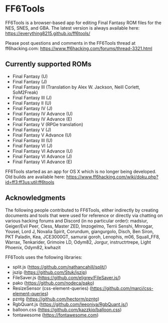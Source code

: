 # FF6Tools

FF6Tools is a browser-based app for editing Final Fantasy ROM files for the NES, SNES, and GBA. The latest version is always available here:
https://everything8215.github.io/ff6tools/

Please post questions and comments in the FF6Tools thread at ff6hacking.com:
https://www.ff6hacking.com/forums/thread-3321.html

## Currently supported ROMs

- Final Fantasy (U)
- Final Fantasy (J)
- Final Fantasy III (Translation by Alex W. Jackson, Neill Corlett, SoM2Freak)
- Final Fantasy III (J)
- Final Fantasy II (U)
- Final Fantasy IV (J)
- Final Fantasy IV Advance (U)
- Final Fantasy IV Advance (E)
- Final Fantasy V (RPGe translation)
- Final Fantasy V (J)
- Final Fantasy V Advance (U)
- Final Fantasy III (U)
- Final Fantasy VI (J)
- Final Fantasy VI Advance (U)
- Final Fantasy VI Advance (J)
- Final Fantasy VI Advance (E)

FF6Tools started as an app for OS X which is no longer being developed. Old builds are available here:
https://www.ff6hacking.com/wiki/doku.php?id=ff3:ff3us:util:ff6tools

## Acknowledgments

The following people contributed to FF6Tools, either indirectly by creating documents and tools that were used for reference or directly via chatting on various hacking forums and Discord (in no particular order): madsiur, Geiger/Evil Peer, Cless, Master ZED, Imzogelmo, Terrii Senshi, Mnrogar, Yousei, Lord J, Novalia Spirit, Corundum, giangurgolo, Disch, Ben Siron, PKT Paladin, Kea, JCE3000GT, samurai goroh, Lenophis, m06, Squall_FF8, Warrax, Tenkarider, Grimoire LD, Odym82, Jorgur, instructrtrepe, Light Phoenix, Odym82, kwhazit

FF6Tools uses the following libraries:

- split.js (https://github.com/nathancahill/split/)
- jszip (https://github.com/Stuk/jszip)
- FileSaver.js (https://github.com/eligrey/FileSaver.js/)
- pako (https://github.com/nodeca/pako)
- ResizeSensor (css-element-queries) (https://github.com/marcj/css-element-queries)
- pzntg (https://github.com/hectorm/pzntg)
- RgbQuant.js (https://github.com/leeoniya/RgbQuant.js/)
- balloon.css (https://github.com/kazzkiq/balloon.css)
- fontawesome (https://fontawesome.com)
